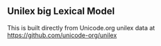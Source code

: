 Unilex big Lexical Model
----------------------

This is built directly from Unicode.org unilex data at
https://github.com/unicode-org/unilex
